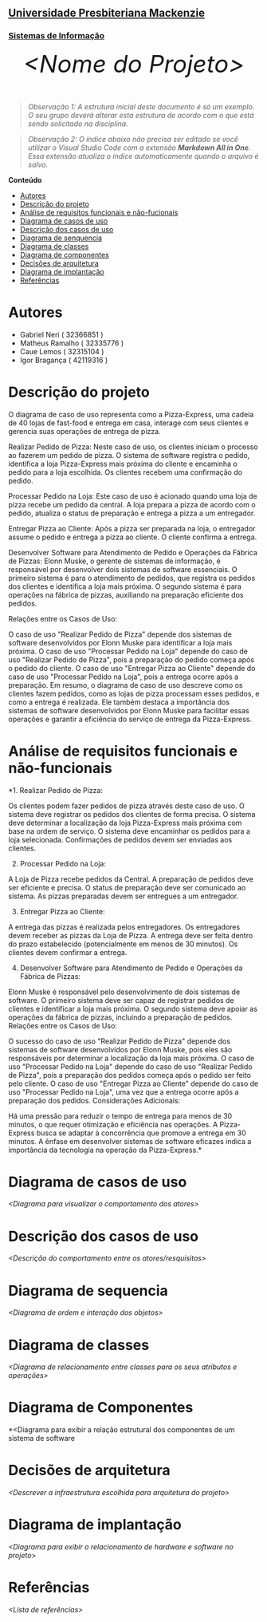 <h2><a href= "https://www.mackenzie.br">Universidade Presbiteriana Mackenzie</a></h2>
<h3><a href= "https://www.mackenzie.br/graduacao/sao-paulo-higienopolis/sistemas-de-informacao">Sistemas de Informação</a></h3>


<font size="+12"><center>
*&lt;Nome do Projeto&gt;*
</center></font>

>*Observação 1: A estrutura inicial deste documento é só um exemplo. O seu grupo deverá alterar esta estrutura de acordo com o que está sendo solicitado na disciplina.*

>*Observação 2: O índice abaixo não precisa ser editado se você utilizar o Visual Studio Code com a extensão **Markdown All in One**. Essa extensão atualiza o índice automaticamente quando o arquivo é salvo.*

**Conteúdo**

- [Autores](#nome-alunos)
- [Descrição do projeto](#introdução-do-projeto)
- [Análise de requisitos funcionais e não-fucionais](#descrição-dos-requisitos)
- [Diagrama de casos de uso](#diagrama-de-comportamento-atores)
- [Descrição dos casos de uso](#descrição-das-funcões)
- [Diagrama de senquencia](#diagrama-de-ordem-interações)
- [Diagrama de classes](#diagrama-orientado-objetos)
- [Diagrama de componentes](#diagrama-estrutura-componente)
- [Decisões de arquitetura](#decisões-de-arquitetura)
- [Diagrama de implantação](#diagrama-de-hardware-software)
- [Referências](#referências)


# Autores

* Gabriel Neri ( 32366851 )
* Matheus Ramalho ( 32335776 )
* Caue Lemos ( 32315104 )
* Igor Bragança ( 42119316 ) 

# Descrição do projeto

 O diagrama de caso de uso representa como a Pizza-Express, uma cadeia de 40 lojas de fast-food e entrega em casa, interage com seus clientes e gerencia suas operações de entrega de pizza.

Realizar Pedido de Pizza:
Neste caso de uso, os clientes iniciam o processo ao fazerem um pedido de pizza. O sistema de software registra o pedido, identifica a loja Pizza-Express mais próxima do cliente e encaminha o pedido para a loja escolhida. Os clientes recebem uma confirmação do pedido.

Processar Pedido na Loja:
Este caso de uso é acionado quando uma loja de pizza recebe um pedido da central. A loja prepara a pizza de acordo com o pedido, atualiza o status de preparação e entrega a pizza a um entregador.

Entregar Pizza ao Cliente:
Após a pizza ser preparada na loja, o entregador assume o pedido e entrega a pizza ao cliente. O cliente confirma a entrega.

Desenvolver Software para Atendimento de Pedido e Operações da Fábrica de Pizzas:
Elonn Muske, o gerente de sistemas de informação, é responsável por desenvolver dois sistemas de software essenciais. O primeiro sistema é para o atendimento de pedidos, que registra os pedidos dos clientes e identifica a loja mais próxima. O segundo sistema é para operações na fábrica de pizzas, auxiliando na preparação eficiente dos pedidos.

Relações entre os Casos de Uso:

O caso de uso "Realizar Pedido de Pizza" depende dos sistemas de software desenvolvidos por Elonn Muske para identificar a loja mais próxima.
O caso de uso "Processar Pedido na Loja" depende do caso de uso "Realizar Pedido de Pizza", pois a preparação do pedido começa após o pedido do cliente.
O caso de uso "Entregar Pizza ao Cliente" depende do caso de uso "Processar Pedido na Loja", pois a entrega ocorre após a preparação.
Em resumo, o diagrama de caso de uso descreve como os clientes fazem pedidos, como as lojas de pizza processam esses pedidos, e como a entrega é realizada. Ele também destaca a importância dos sistemas de software desenvolvidos por Elonn Muske para facilitar essas operações e garantir a eficiência do serviço de entrega da Pizza-Express. 

# Análise de requisitos funcionais e não-funcionais
*1. Realizar Pedido de Pizza:

Os clientes podem fazer pedidos de pizza através deste caso de uso.
O sistema deve registrar os pedidos dos clientes de forma precisa.
O sistema deve determinar a localização da loja Pizza-Express mais próxima com base na ordem de serviço.
O sistema deve encaminhar os pedidos para a loja selecionada.
Confirmações de pedidos devem ser enviadas aos clientes.

2. Processar Pedido na Loja:

A Loja de Pizza recebe pedidos da Central.
A preparação de pedidos deve ser eficiente e precisa.
O status de preparação deve ser comunicado ao sistema.
As pizzas preparadas devem ser entregues a um entregador.

3. Entregar Pizza ao Cliente:

A entrega das pizzas é realizada pelos entregadores.
Os entregadores devem receber as pizzas da Loja de Pizza.
A entrega deve ser feita dentro do prazo estabelecido (potencialmente em menos de 30 minutos).
Os clientes devem confirmar a entrega.

4. Desenvolver Software para Atendimento de Pedido e Operações da Fábrica de Pizzas:

Elonn Muske é responsável pelo desenvolvimento de dois sistemas de software.
O primeiro sistema deve ser capaz de registrar pedidos de clientes e identificar a loja mais próxima.
O segundo sistema deve apoiar as operações da fábrica de pizzas, incluindo a preparação de pedidos.
Relações entre os Casos de Uso:

O sucesso do caso de uso "Realizar Pedido de Pizza" depende dos sistemas de software desenvolvidos por Elonn Muske, pois eles são responsáveis por determinar a localização da loja mais próxima.
O caso de uso "Processar Pedido na Loja" depende do caso de uso "Realizar Pedido de Pizza", pois a preparação dos pedidos começa após o pedido ser feito pelo cliente.
O caso de uso "Entregar Pizza ao Cliente" depende do caso de uso "Processar Pedido na Loja", uma vez que a entrega ocorre após a preparação dos pedidos.
Considerações Adicionais:

Há uma pressão para reduzir o tempo de entrega para menos de 30 minutos, o que requer otimização e eficiência nas operações.
A Pizza-Express busca se adaptar à concorrência que promove a entrega em 30 minutos.
A ênfase em desenvolver sistemas de software eficazes indica a importância da tecnologia na operação da Pizza-Express.*

# Diagrama de casos de uso

*&lt;Diagrama para visualizar o comportamento dos atores&gt;*

# Descrição dos casos de uso

*&lt;Descrição do comportamento entre os atores/resquisitos&gt;*

# Diagrama de sequencia

*&lt;Diagrama de ordem e interação dos objetos&gt;*

# Diagrama de classes

*&lt;Diagrama de relacionamento entre classes para os seus atributos e operações&gt;*

# Diagrama de Componentes

*&lt;Diagrama para exibir a relação estrutural dos componentes de um sistema de software

# Decisões de arquitetura

*&lt;Descrever a infraestrutura escolhida para arquitetura do projeto&gt;*

# Diagrama de implantação

*&lt;Diagrama para exibir o relacionamento de hardware e software no projeto&gt;*

# Referências

*&lt;Lista de referências&gt;*

